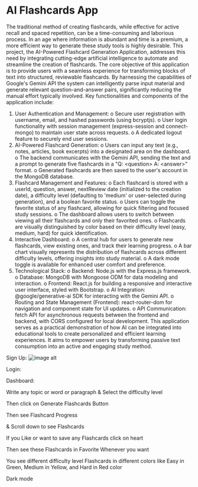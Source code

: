 # AI Flashcards App


The traditional method of creating flashcards, while effective for active recall and spaced repetition, can be a time-consuming and laborious process. In an age where information is abundant and time is a premium, a more efficient way to generate these study tools is highly desirable. This project, the AI-Powered Flashcard Generation Application, addresses this need by integrating cutting-edge artificial intelligence to automate and streamline the creation of flashcards.
The core objective of this application is to provide users with a seamless experience for transforming blocks of text into structured, reviewable flashcards. By harnessing the capabilities of Google's Gemini API the system can intelligently parse input material and generate relevant question-and-answer pairs, significantly reducing the manual effort typically involved.
Key functionalities and components of the application include:
1.	User Authentication and Management:
o	Secure user registration with username, email, and hashed passwords (using bcryptjs).
o	User login functionality with session management (express-session and connect-mongo) to maintain user state across requests.
o	A dedicated logout feature to securely end user sessions.
2.	AI-Powered Flashcard Generation:
o	Users can input any text (e.g., notes, articles, book excerpts) into a designated area on the dashboard.
o	The backend communicates with the Gemini API, sending the text and a prompt to generate five flashcards in a "Q: &lt;question> A: &lt;answer>" format.
o	Generated flashcards are then saved to the user's account in the MongoDB database.
3.	Flashcard Management and Features:
o	Each flashcard is stored with a userId, question, answer, nextReview date (initialized to the creation date), a difficulty level (defaulting to 'medium' or user-selected during generation), and a boolean favorite status.
o	Users can toggle the favorite status of any flashcard, allowing for quick filtering and focused study sessions.
o	The dashboard allows users to switch between viewing all their flashcards and only their favorited ones.
o	Flashcards are visually distinguished by color based on their difficulty level (easy, medium, hard) for quick identification.
4.	Interactive Dashboard:
o	A central hub for users to generate new flashcards, view existing ones, and track their learning progress.
o	A bar chart visually represents the distribution of flashcards across different difficulty levels, offering insights into study material.
o	A dark mode toggle is available for enhanced user comfort and preference.
5.	Technological Stack:
o	Backend: Node.js with the Express.js framework.
o	Database: MongoDB with Mongoose ODM for data modeling and interaction.
o	Frontend: React.js for building a responsive and interactive user interface, styled with Bootstrap.
o	AI Integration: @google/generative-ai SDK for interacting with the Gemini API.
o	Routing and State Management (Frontend): react-router-dom for navigation and component state for UI updates.
o	API Communication: fetch API for asynchronous requests between the frontend and backend, with CORS configured for local development.
This application serves as a practical demonstration of how AI can be integrated into educational tools to create personalized and efficient learning experiences. It aims to empower users by transforming passive text consumption into an active and engaging study method.


Sign Up:
![image alt]()
 

Login:

 

Dashboard:

 
 





Write any topic or word or paragraph & Select the difficulty level

 

Then click on Generate Flashcards Button

 

Then see Flashcard Progress

 


& Scroll down to see Flashcards

 



If you Like or want to save any Flashcards click on heart 

 

Then see these Flashcards in Favorite Whenever you want

 
You see different difficulty level Flashcards in different colors like Easy in Green, Medium in Yellow, and Hard in Red color

 
 



Dark mode

 
 
 

